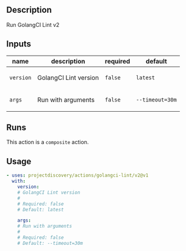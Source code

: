 ## Description

Run GolangCI Lint v2

## Inputs

| name | description | required | default |
| --- | --- | --- | --- |
| `version` | <p>GolangCI Lint version</p> | `false` | `latest` |
| `args` | <p>Run with arguments</p> | `false` | `--timeout=30m` |


## Runs

This action is a `composite` action.

## Usage

```yaml
- uses: projectdiscovery/actions/golangci-lint/v2@v1
  with:
    version:
    # GolangCI Lint version
    #
    # Required: false
    # Default: latest

    args:
    # Run with arguments
    #
    # Required: false
    # Default: --timeout=30m
```



